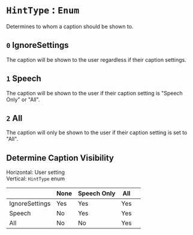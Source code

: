 # `HintType` : `Enum`
Determines to whom a caption should be shown to.

## `0` IgnoreSettings
The caption will be shown to the user regardless if their caption settings.

## `1` Speech
The caption will be shown to the user if their caption setting is "Speech Only" or "All".

## `2` All
The caption will only be shown to the user if their caption setting is set to "All".

## Determine Caption Visibility
Horizontal: User setting  
Vertical: `HintType` enum  

|                | None | Speech Only | All |   |
|----------------|------|-------------|-----|---|
| IgnoreSettings | Yes  | Yes         | Yes |   |
| Speech         | No   | Yes         | Yes |   |
| All            | No   | No          | Yes |   |
